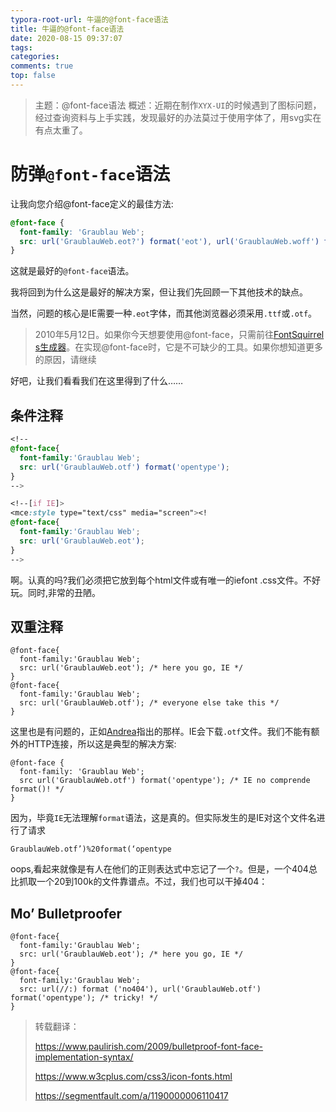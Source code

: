 ```yaml
---
typora-root-url: 牛逼的@font-face语法
title: 牛逼的@font-face语法
date: 2020-08-15 09:37:07
tags:
categories: 
comments: true
top: false
---
```


> 主题：@font-face语法
> 概述：近期在制作`XYX-UI`的时候遇到了图标问题，经过查询资料与上手实践，发现最好的办法莫过于使用字体了，用svg实在有点太重了。

<!--正文-->
<!--more-->

# 防弹`@font-face`语法

让我向您介绍@font-face定义的最佳方法:

```css
@font-face {
  font-family: 'Graublau Web';
  src: url('GraublauWeb.eot?') format('eot'), url('GraublauWeb.woff') format('woff'), url('GraublauWeb.ttf') format('truetype');
}
```

这就是最好的`@font-face`语法。

我将回到为什么这是最好的解决方案，但让我们先回顾一下其他技术的缺点。

当然，问题的核心是IE需要一种`.eot`字体，而其他浏览器必须采用`.ttf`或`.otf`。

> 2010年5月12日。如果你今天想要使用@font-face，只需前往[FontSquirrel s生成器](http://www.fontsquirrel.com/fontface/generator)。在实现@font-face时，它是不可缺少的工具。如果你想知道更多的原因，请继续

好吧，让我们看看我们在这里得到了什么……

## 条件注释

```css
<!--
@font-face{
  font-family:'Graublau Web';
  src: url('GraublauWeb.otf') format('opentype');
}
-->

<!--[if IE]>
<mce:style type="text/css" media="screen"><!
@font-face{
  font-family:'Graublau Web';
  src: url('GraublauWeb.eot');
}
-->
```

啊。认真的吗?我们必须把它放到每个html文件或有唯一的iefont .css文件。不好玩。同时,非常的丑陋。

## 双重注释

```
@font-face{
  font-family:'Graublau Web';
  src: url('GraublauWeb.eot'); /* here you go, IE */
}
@font-face{
  font-family:'Graublau Web';
  src: url('GraublauWeb.otf'); /* everyone else take this */
}
```

这里也是有问题的，正如[Andrea](https://webreflection.blogspot.com/2009/09/font-face-we-are-already-doing-wrong.html)指出的那样。IE会下载`.otf`文件。我们不能有额外的HTTP连接，所以这是典型的解决方案:

```
@font-face {
  font-family: 'Graublau Web';
  src url('GraublauWeb.otf') format('opentype'); /* IE no comprende format()! */
}
```

因为，毕竟`IE`无法理解`format`语法，这是真的。但实际发生的是IE对这个文件名进行了请求

`GraublauWeb.otf’)%20format(‘opentype`

oops,看起来就像是有人在他们的正则表达式中忘记了一个`?`。但是，一个404总比抓取一个20到100k的文件靠谱点。不过，我们也可以干掉404：

## Mo’ Bulletproofer

```
@font-face{
  font-family:'Graublau Web';
  src: url('GraublauWeb.eot'); /* here you go, IE */
}
@font-face{
  font-family:'Graublau Web';
  src: url(//:) format ('no404'), url('GraublauWeb.otf') format('opentype'); /* tricky! */
}
```



> 转载翻译：
>
> https://www.paulirish.com/2009/bulletproof-font-face-implementation-syntax/
>
> https://www.w3cplus.com/css3/icon-fonts.html
>
> https://segmentfault.com/a/1190000006110417